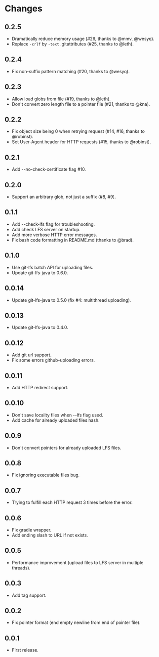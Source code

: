 # Changes

## 0.2.5

 * Dramatically reduce memory usage (#26, thanks to @mmv, @wesyq).
 * Replace `-crlf` by `-text` .gitattributes (#25, thanks to @leth).

## 0.2.4

 * Fix non-suffix pattern matching (#20, thanks to @wesyq).

## 0.2.3

 * Allow load globs from file (#19, thanks to @leth).
 * Don't convert zero length file to a pointer file (#21, thanks to @kna).

## 0.2.2

 * Fix object size being 0 when retrying request (#14, #16, thanks to @robinst).
 * Set User-Agent header for HTTP requests (#15, thanks to @robinst).

## 0.2.1

 * Add --no-check-certificate flag #10.

## 0.2.0

 * Support an arbitrary glob, not just a suffix (#8, #9).

## 0.1.1

 * Add --check-lfs flag for troubleshooting.
 * Add check LFS server on startup.
 * Add more verbose HTTP error messages.
 * Fix bash code formatting in README.md (thanks to @brad).

## 0.1.0

 * Use git-lfs batch API for uploading files.
 * Update git-lfs-java to 0.6.0.

## 0.0.14

 * Update git-lfs-java to 0.5.0 (fix #4: multithread uploading).

## 0.0.13

 * Update git-lfs-java to 0.4.0.

## 0.0.12

 * Add git url support.
 * Fix some errors github-uploading errors.

## 0.0.11

 * Add HTTP redirect support.

## 0.0.10

 * Don't save locallty files when --lfs flag used.
 * Add cache for already uploaded files hash.

## 0.0.9

 * Don't convert pointers for already uploaded LFS files.

## 0.0.8

 * Fix ignoring executable files bug.

## 0.0.7

 * Trying to fulfill each HTTP request 3 times before the error.

## 0.0.6

 * Fix gradle wrapper.
 * Add ending slash to URL if not exists.

## 0.0.5

 * Performance improvement (upload files to LFS server in multiple threads).

## 0.0.3

 * Add tag support.

## 0.0.2

 * Fix pointer format (end empty newline from end of pointer file).

## 0.0.1

 * First release.
